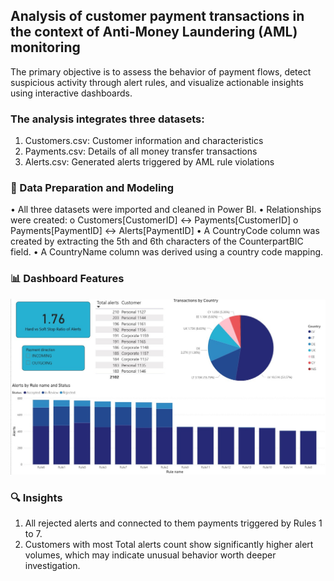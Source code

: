 ## Analysis of customer payment transactions in the context of Anti-Money Laundering (AML) monitoring

The primary objective is to assess the behavior of payment flows, detect suspicious activity through alert rules, and visualize actionable insights using interactive dashboards.

### The analysis integrates three datasets:
1.	Customers.csv: Customer information and characteristics
2.	Payments.csv: Details of all money transfer transactions
3.	Alerts.csv: Generated alerts triggered by AML rule violations

### 🧩 Data Preparation and Modeling
•	All three datasets were imported and cleaned in Power BI.
•	Relationships were created:
o	Customers[CustomerID] ↔ Payments[CustomerID]
o	Payments[PaymentID] ↔ Alerts[PaymentID]
•	A CountryCode column was created by extracting the 5th and 6th characters of the CounterpartBIC field.
•	A CountryName column was derived using a country code mapping.

### 📊 Dashboard Features
![Chart](Charts.jpg)


### 🔍 Insights
1.	All rejected alerts and connected to them payments triggered by Rules 1 to 7.
2.	Customers with most Total alerts count show significantly higher alert volumes, which may indicate unusual behavior worth deeper investigation.
